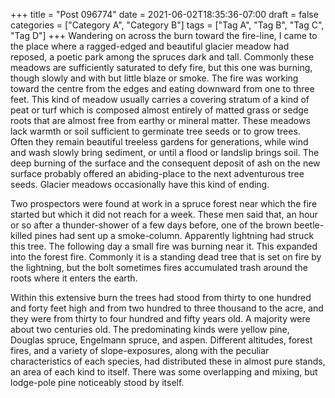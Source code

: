 +++
title = "Post 096774"
date = 2021-06-02T18:35:36-07:00
draft = false
categories = ["Category A", "Category B"]
tags = ["Tag A", "Tag B", "Tag C", "Tag D"]
+++
Wandering on across the burn toward the fire-line, I came to the place where a ragged-edged and beautiful glacier meadow had reposed, a poetic park among the spruces dark and tall. Commonly these meadows are sufficiently saturated to defy fire, but this one was burning, though slowly and with but little blaze or smoke. The fire was working toward the centre from the edges and eating downward from one to three feet. This kind of meadow usually carries a covering stratum of a kind of peat or turf which is composed almost entirely of matted grass or sedge roots that are almost free from earthy or mineral matter. These meadows lack warmth or soil sufficient to germinate tree seeds or to grow trees. Often they remain beautiful treeless gardens for generations, while wind and wash slowly bring sediment, or until a flood or landslip brings soil. The deep burning of the surface and the consequent deposit of ash on the new surface probably offered an abiding-place to the next adventurous tree seeds. Glacier meadows occasionally have this kind of ending.

Two prospectors were found at work in a spruce forest near which the fire started but which it did not reach for a week. These men said that, an hour or so after a thunder-shower of a few days before, one of the brown beetle-killed pines had sent up a smoke-column. Apparently lightning had struck this tree. The following day a small fire was burning near it. This expanded into the forest fire. Commonly it is a standing dead tree that is set on fire by the lightning, but the bolt sometimes fires accumulated trash around the roots where it enters the earth.

Within this extensive burn the trees had stood from thirty to one hundred and forty feet high and from two hundred to three thousand to the acre, and they were from thirty to four hundred and fifty years old. A majority were about two centuries old. The predominating kinds were yellow pine, Douglas spruce, Engelmann spruce, and aspen. Different altitudes, forest fires, and a variety of slope-exposures, along with the peculiar characteristics of each species, had distributed these in almost pure stands, an area of each kind to itself. There was some overlapping and mixing, but lodge-pole pine noticeably stood by itself.
